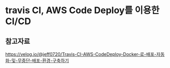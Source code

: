 # travis CI, AWS Code Deploy를 이용한 CI/CD

## 참고자료
https://velog.io/@jeff0720/Travis-CI-AWS-CodeDeploy-Docker-로-배포-자동화-및-무중단-배포-환경-구축하기
